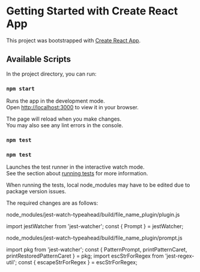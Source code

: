 # Getting Started with Create React App

This project was bootstrapped with [Create React App](https://github.com/facebook/create-react-app).

## Available Scripts

In the project directory, you can run:

### `npm start`

Runs the app in the development mode.\
Open [http://localhost:3000](http://localhost:3000) to view it in your browser.

The page will reload when you make changes.\
You may also see any lint errors in the console.

### `npm test`

### `npm test`

Launches the test runner in the interactive watch mode.\
See the section about [running tests](https://facebook.github.io/create-react-app/docs/running-tests) for more information.

When running the tests, local node_modules may have to be edited due to package version issues.

The required changes are as follows:

node_modules/jest-watch-typeahead/build/file_name_plugin/plugin.js

import jestWatcher from 'jest-watcher'; const { Prompt } = jestWatcher;

node_modules/jest-watch-typeahead/build/file_name_plugin/prompt.js

import pkg from 'jest-watcher'; const { PatternPrompt, printPatternCaret, printRestoredPatternCaret } = pkg; import escStrForRegex from 'jest-regex-util'; const { escapeStrForRegex } = escStrForRegex;